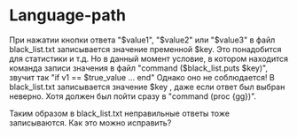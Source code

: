 # Language-path

При нажатии кнопки ответа "$value1", "$value2" или "$value3" в файл black_list.txt записывается значение пременной $key. Это понадобится для статистики и т.д.
Но в данный момент условие, в котором находится команда записи значения в файл "command ($black_list.puts $key)", звучит так
  "if v1 == $true_value
    ...
   end"
Однако оно не соблюдается! В black_list.txt записывается значение $key , даже если ответ был выбран неверно. Хотя должен был пойти сразу в "command (proc {gg})".

Таким образом в black_list.txt неправильные ответы тоже записываются. Как это можно исправить?
